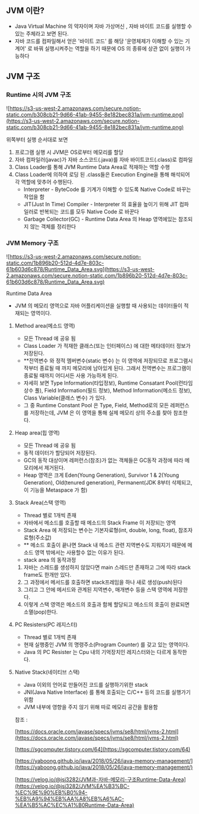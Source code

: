 ## JVM 이란?

- Java Virtual Machine 의 약자이며 자바 가상머신 , 자바 바이트 코드를 실행할 수 있는 주체라고 보면 된다.
- 자바 코드를 컴파일해서 얻은 '바이트 코드' 를 해당 '운영체제가 이해할 수 있는 기계어' 로 바꿔 실행시켜주는 역할을 하기 때문에 OS 의 종류에 상관 없이 실행이 가능하다

## JVM 구조

### Runtime 시의 JVM 구조

![https://s3-us-west-2.amazonaws.com/secure.notion-static.com/b308cb21-9d66-41ab-9455-8e182bec831a/jvm-runtime.png](https://s3-us-west-2.amazonaws.com/secure.notion-static.com/b308cb21-9d66-41ab-9455-8e182bec831a/jvm-runtime.png)

위쪽부터 실행 순서대로 보면

1. 프로그램 실행 시 JVM은 OS로부터 메모리를 할당
2. 자바 컴파일러(javac)가 자바 소스코드(.java)를 자바 바이트코드(.class)로 컴파일
3. Class Loader를 통해 JVM Runtime Data Area로 적재하는 역할 수행
4. Class Loader에 의하여 로딩 된 .class들은 Execution Engine을 통해 해석되어 각 역할에 맞추어 수행된다.
    - Interpreter - ByteCode 를 기계가 이해할 수 있도록 Native Code로 바꾸는 작업을 함
    - JIT(Just In Time) Compiler - Interpreter 의 효율을 높이기 위해 JIT 컴파일러로 반복되는 코드를 모두 Native Code 로 바꾼다
    - Garbage Collector(GC) - Runtime Data Area 의 Heap 영역에있는 참조되지 않는 객체를 정리한다

### JVM Memory 구조

![https://s3-us-west-2.amazonaws.com/secure.notion-static.com/1b896b20-512d-4d7e-803c-61b603d6c878/Runtime_Data_Area.svg](https://s3-us-west-2.amazonaws.com/secure.notion-static.com/1b896b20-512d-4d7e-803c-61b603d6c878/Runtime_Data_Area.svg)

Runtime Data Area

- JVM 의 메모리 영역으로 자바 어플리케이션을 실행할 때 사용되는 데이터들이 적재되는 영역이다.
1. Method area(메소드 영역)
    - 모든 Thread 에 공유 됨
    - Class Loader 가 적재한  클래스(또는 인터페이스) 에 대한 메타데이터 정보가 저장된다.
    - **전역변수 와 정적 멤버변수(static 변수) 는 이 영역에 저장되므로 프로그램시작부터 종료될 때 까지 메모리에 남아있게 된다. 그래서 전역변수는 프로그램이 종료될 때까지 어디서든 사용 가능하게 된다.
    - 자세히 보면 Type Information(타입정보), Runtime Consatant Pool(런타임 상수 풀), Field Information(필드 정보), Method Information(메소드 정보), Class Variable(클래스 변수) 가 있다.
    - 그 중 Runtime Constant Pool 은 Type, Field, Method로의 모든 레퍼런스를 저장하는데, JVM 은 이 영역을 통해 실제 메모리 상의 주소를 찾아 참조한다.

2. Heap area(힙 영역)
    - 모든 Thread 에 공유 됨
    - 동적 데이터가 할당되어 저장된다.
    - GC의 동작 대상이며 레퍼런스(참조)가 없는 객체들은 GC동작 과정에 따라 메모리에서 제거된다.
    - Heap 영역은 크게 Eden(Young Generation), Survivor 1 & 2(Young Generation), Old(tenured generation), Permanent(JDK 8부터 삭제되고, 이 기능을 Metaspace 가 함)

3. Stack Area(스택 영역)
    - Thread 별로 1개씩 존재
    - 자바에서 메소드를 호출할 때 메소드의 Stack Frame 이 저장되는 영역
    - Stack Area 에 저장되는 변수는 기본자료형(int, double, long, float), 참조자료형(주소값)
    - ** 메소드 호출이 끝나면 Stack 내 메소드 관련 지역변수도 지워지기 때문에  메소드 영역 밖에서는 사용할수 없는 이유가 된다.
    - stack area 의 동작과정
    1. 자바는 스레드를 생성하지 않았다면 main 스레드만 존재하고 그에 따라 stack frame도 한개만 있다.
    2. 그 과정에서 메서드를 호출하면 stack프레임을 하나 새로 생성(push)된다
    3. 그리고 그 안에 메서드와 관계된 지역변수, 매개변수 등을 스택 영역에 저장한다.
    4. 이렇게 스택 영역은 메소드의 호출과 함께 할당되고 메소드의 호출이 완료되면 소멸(pop)한다.

4. PC Resisters(PC 레지스터)
    - Thread 별로 1개씩 존재
    - 현재 실행중인 JVM 의 명령주소(Program Counter) 를 갖고 있는 영역이다.
    - Java 의 PC Resister 는 Cpu 내의 기억장치인 레지스터와는 다르게 동작한다.

5. Native Stack(네이티브 스택)
    - Java 이외의 언어로 만들어진 코드를 실행하기위한 stack
    - JNI(Java Native Interface) 를 통해 호출되는 C/C++ 등의 코드를 실행가기 위함
    - JVM 내부에 영향을 주지 않기 위해 따로 메모리 공간을 활용함

   참조 :

   [https://docs.oracle.com/javase/specs/jvms/se8/html/jvms-2.html](https://docs.oracle.com/javase/specs/jvms/se8/html/jvms-2.html)

   [https://sgcomputer.tistory.com/64](https://sgcomputer.tistory.com/64)

   [https://yaboong.github.io/java/2018/05/26/java-memory-management/](https://yaboong.github.io/java/2018/05/26/java-memory-management/)

   [https://velog.io/@jsj3282/JVM과-자바-메모리-구조Runtime-Data-Area](https://velog.io/@jsj3282/JVM%EA%B3%BC-%EC%9E%90%EB%B0%94-%EB%A9%94%EB%AA%A8%EB%A6%AC-%EA%B5%AC%EC%A1%B0Runtime-Data-Area)